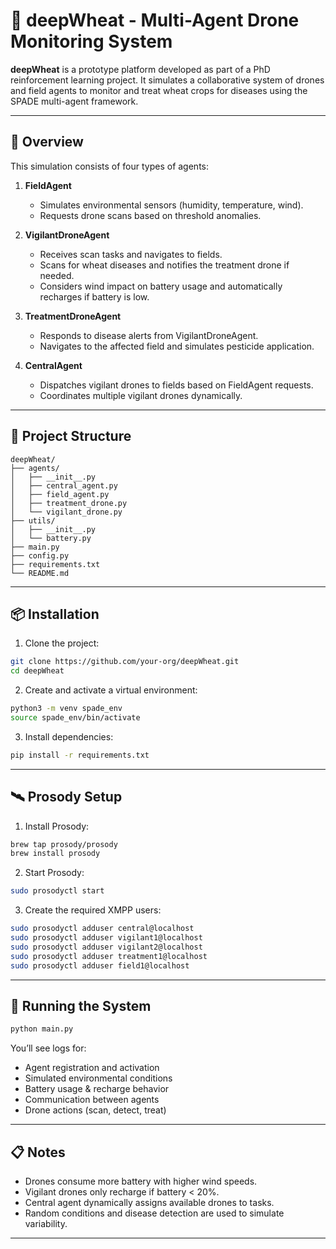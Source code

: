 
# 🌾 deepWheat - Multi-Agent Drone Monitoring System

**deepWheat** is a prototype platform developed as part of a PhD reinforcement learning project. It simulates a collaborative system of drones and field agents to monitor and treat wheat crops for diseases using the SPADE multi-agent framework.

---

## 🧠 Overview

This simulation consists of four types of agents:

1. **FieldAgent**
   - Simulates environmental sensors (humidity, temperature, wind).
   - Requests drone scans based on threshold anomalies.

2. **VigilantDroneAgent**
   - Receives scan tasks and navigates to fields.
   - Scans for wheat diseases and notifies the treatment drone if needed.
   - Considers wind impact on battery usage and automatically recharges if battery is low.

3. **TreatmentDroneAgent**
   - Responds to disease alerts from VigilantDroneAgent.
   - Navigates to the affected field and simulates pesticide application.

4. **CentralAgent**
   - Dispatches vigilant drones to fields based on FieldAgent requests.
   - Coordinates multiple vigilant drones dynamically.

---

## 📁 Project Structure

```
deepWheat/
├── agents/
│   ├── __init__.py
│   ├── central_agent.py
│   ├── field_agent.py
│   ├── treatment_drone.py
│   └── vigilant_drone.py
├── utils/
│   ├── __init__.py
│   └── battery.py
├── main.py
├── config.py
├── requirements.txt
└── README.md
```

---

## 📦 Installation

1. Clone the project:

```bash
git clone https://github.com/your-org/deepWheat.git
cd deepWheat
```

2. Create and activate a virtual environment:

```bash
python3 -m venv spade_env
source spade_env/bin/activate
```

3. Install dependencies:

```bash
pip install -r requirements.txt
```

---

## 🛰️ Prosody Setup

1. Install Prosody:

```bash
brew tap prosody/prosody
brew install prosody
```

2. Start Prosody:

```bash
sudo prosodyctl start
```

3. Create the required XMPP users:

```bash
sudo prosodyctl adduser central@localhost
sudo prosodyctl adduser vigilant1@localhost
sudo prosodyctl adduser vigilant2@localhost
sudo prosodyctl adduser treatment1@localhost
sudo prosodyctl adduser field1@localhost
```

---

## 🚀 Running the System

```bash
python main.py
```

You’ll see logs for:

- Agent registration and activation
- Simulated environmental conditions
- Battery usage & recharge behavior
- Communication between agents
- Drone actions (scan, detect, treat)

---

## 📋 Notes

- Drones consume more battery with higher wind speeds.
- Vigilant drones only recharge if battery < 20%.
- Central agent dynamically assigns available drones to tasks.
- Random conditions and disease detection are used to simulate variability.

---
